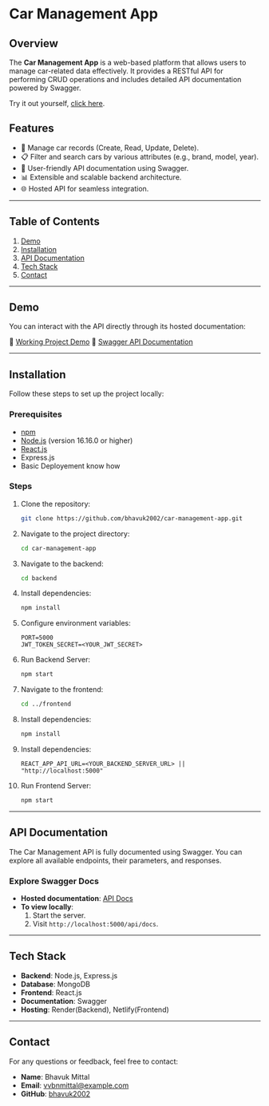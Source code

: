 # Car Management App

## Overview

The **Car Management App** is a web-based platform that allows users to manage car-related data effectively. It provides a RESTful API for performing CRUD operations and includes detailed API documentation powered by Swagger.

Try it out yourself, [click here](https://poetic-meerkat-1374dd.netlify.app).

## Features

- 🚗 Manage car records (Create, Read, Update, Delete).
- 📋 Filter and search cars by various attributes (e.g., brand, model, year).
- 🔧 User-friendly API documentation using Swagger.
- 📊 Extensible and scalable backend architecture.
- 🌐 Hosted API for seamless integration.

---

## Table of Contents

1. [Demo](#demo)
2. [Installation](#installation)
3. [API Documentation](#api-documentation)
4. [Tech Stack](#tech-stack)
5. [Contact](#contact)

---

## Demo

You can interact with the API directly through its hosted documentation:

🔗 [Working Project Demo](https://poetic-meerkat-1374dd.netlify.app)
🔗 [Swagger API Documentation](https://car-management-api-yy1q.onrender.com/api/docs/)

---

## Installation

Follow these steps to set up the project locally:

### Prerequisites

- [npm](https://www.npmjs.com/)
- [Node.js](https://nodejs.org/) (version 16.16.0 or higher)
- [React.js](https://react.dev/)
- Express.js
- Basic Deployement know how

### Steps

1. Clone the repository:

   ```bash
   git clone https://github.com/bhavuk2002/car-management-app.git
   ```

2. Navigate to the project directory:

   ```bash
   cd car-management-app
   ```

3. Navigate to the backend:

   ```bash
   cd backend
   ```

4. Install dependencies:

   ```bash
   npm install
   ```

5. Configure environment variables:

   ```env
   PORT=5000
   JWT_TOKEN_SECRET=<YOUR_JWT_SECRET>
   ```

6. Run Backend Server:

   ```bash
   npm start
   ```

7. Navigate to the frontend:

   ```bash
   cd ../frontend
   ```

8. Install dependencies:

   ```bash
   npm install
   ```

9. Install dependencies:

   ```env
   REACT_APP_API_URL=<YOUR_BACKEND_SERVER_URL> || "http://localhost:5000"
   ```

10. Run Frontend Server:

    ```bash
    npm start
    ```

---

## API Documentation

The Car Management API is fully documented using Swagger. You can explore all available endpoints, their parameters, and responses.

### Explore Swagger Docs

- **Hosted documentation**: [API Docs](https://car-management-api-yy1q.onrender.com/api/docs/)
- **To view locally**:
  1. Start the server.
  2. Visit `http://localhost:5000/api/docs`.

---

## Tech Stack

- **Backend**: Node.js, Express.js
- **Database**: MongoDB
- **Frontend**: React.js
- **Documentation**: Swagger
- **Hosting**: Render(Backend), Netlify(Frontend)

---

## Contact

For any questions or feedback, feel free to contact:

- **Name**: Bhavuk Mittal
- **Email**: [vvbnmittal@example.com](mailto:your-email@example.com)
- **GitHub**: [bhavuk2002](https://github.com/bhavuk2002)
